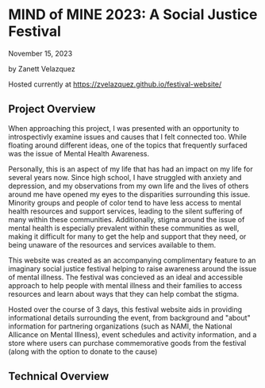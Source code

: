 # MIND of MINE 2023: A Social Justice Festival
November 15, 2023

by Zanett Velazquez

Hosted currently at https://zvelazquez.github.io/festival-website/

## Project Overview
When approaching this project, I was presented with an opportunity to introspectivly examine issues and causes that I felt connected too. While floating around different ideas, one of the topics that frequently surfaced was the issue of Mental Health Awareness. 

Personally, this is an aspect of my life that has had an impact on my life for several years now. Since high school, I have struggled with anxiety and depression, and my observations from my own life and the lives of others around me have opened my eyes to the disparities surrounding this issue. Minority groups and people of color tend to have less access to mental health resources and support services, leading to the silent suffering of many within these communities. Additionally, stigma around the issue of mental health is especially prevalent within these communities as well, making it difficult for many to get the help and support that they need, or being unaware of the resources and services available to them. 

This website was created as an accompanying complimentary feature to an imaginary social justice festival helping to raise awareness around the issue of mental illness. The festival was concieved as an ideal and accessible approach to help people with mental illness and their families to access resources and learn about ways that they can help combat the stigma.

Hosted over the course of 3 days, this festival website aids in providing informational details surrounding the event, from background and "about" information for partnering organizations (such as NAMI, the National Allicance on Mental Illness), event schedules and activity information, and a store where users can purchase commemorative goods from the festival (along with the option to donate to the cause)

## Technical Overview

